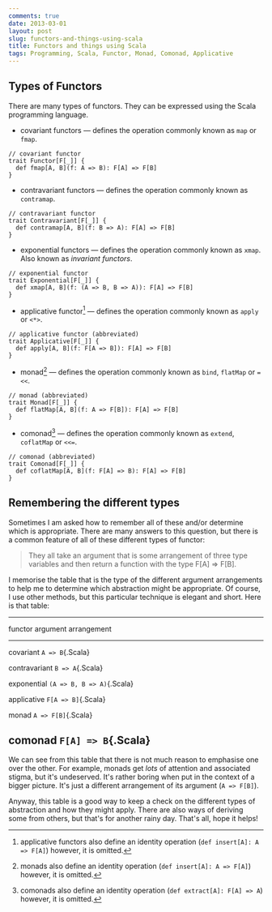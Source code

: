 ```yaml
---
comments: true
date: 2013-03-01
layout: post
slug: functors-and-things-using-scala
title: Functors and things using Scala
tags: Programming, Scala, Functor, Monad, Comonad, Applicative
---
```


## Types of Functors

There are many types of functors. They can be expressed using the Scala programming language.

* covariant functors — defines the operation commonly known as `map` or `fmap`.

~~~{.Scala}
// covariant functor
trait Functor[F[_]] {
  def fmap[A, B](f: A => B): F[A] => F[B]
}
~~~

* contravariant functors — defines the operation commonly known as `contramap`.

~~~{.Scala}
// contravariant functor
trait Contravariant[F[_]] {
  def contramap[A, B](f: B => A): F[A] => F[B]
}
~~~

* exponential functors — defines the operation commonly known as `xmap`. Also known as *invariant functors*.

~~~{.Scala}
// exponential functor
trait Exponential[F[_]] {
  def xmap[A, B](f: (A => B, B => A)): F[A] => F[B]
}
~~~

* applicative functor[^1] — defines the operation commonly known as `apply` or `<*>`.

~~~{.Scala}
// applicative functor (abbreviated)
trait Applicative[F[_]] {
  def apply[A, B](f: F[A => B]): F[A] => F[B]
}
~~~

* monad[^2] — defines the operation commonly known as `bind`, `flatMap` or `=<<`.

~~~{.Scala}
// monad (abbreviated)
trait Monad[F[_]] {
  def flatMap[A, B](f: A => F[B]): F[A] => F[B]
}
~~~

* comonad[^3] — defines the operation commonly known as `extend`, `coflatMap` or `<<=`.

~~~{.Scala}
// comonad (abbreviated)
trait Comonad[F[_]] {
  def coflatMap[A, B](f: F[A] => B): F[A] => F[B]
}
~~~

## Remembering the different types

Sometimes I am asked how to remember all of these and/or determine which is appropriate. There are many answers to this question, but there is a common feature of all of these different types of functor:

> They all take an argument that is some arrangement of three type variables
> and then return a function with the type F[A] => F[B].

I memorise the table that is the type of the different argument arrangements to help me to determine which abstraction might be appropriate. Of course, I use other methods, but this particular technique is elegant and short. Here is that table:

------------------------------------
functor         argument arrangement
--------------- --------------------
covariant       `A => B`{.Scala}

contravariant   `B => A`{.Scala}

exponential     `(A => B, B => A)`{.Scala}

applicative     `F[A => B]`{.Scala}

monad           `A => F[B]`{.Scala}

comonad         `F[A] => B`{.Scala}
------------------------------------

We can see from this table that there is not much reason to emphasise one over the other. For example, monads get *lots* of attention and associated stigma, but it's undeserved. It's rather boring when put in the context of a bigger picture. It's just a different arrangement of its argument (`A => F[B]`).

Anyway, this table is a good way to keep a check on the different types of abstraction and how they might apply. There are also ways of deriving some from others, but that's for another rainy day. That's all, hope it helps!

[^1]: applicative functors also define an identity operation (`def insert[A]: A => F[A]`) however, it is omitted.
[^2]: monads also define an identity operation (`def insert[A]: A => F[A]`) however, it is omitted.
[^3]: comonads also define an identity operation (`def extract[A]: F[A] => A`) however, it is omitted.
